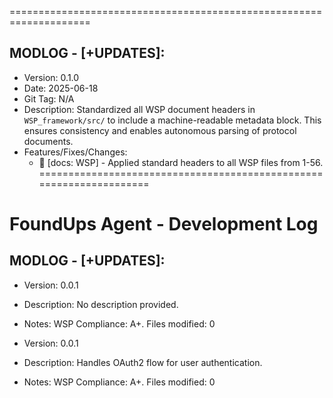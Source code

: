====================================================================
## MODLOG - [+UPDATES]:
- Version: 0.1.0
- Date: 2025-06-18
- Git Tag: N/A
- Description: Standardized all WSP document headers in `WSP_framework/src/` to include a machine-readable metadata block. This ensures consistency and enables autonomous parsing of protocol documents.
- Features/Fixes/Changes:
  - 📝 [docs: WSP] - Applied standard headers to all WSP files from 1-56.
====================================================================

# FoundUps Agent - Development Log

## MODLOG - [+UPDATES]:
- Version: 0.0.1
- Description: No description provided.
- Notes: WSP Compliance: A+. Files modified: 0


- Version: 0.0.1
- Description: Handles OAuth2 flow for user authentication.
- Notes: WSP Compliance: A+. Files modified: 0



